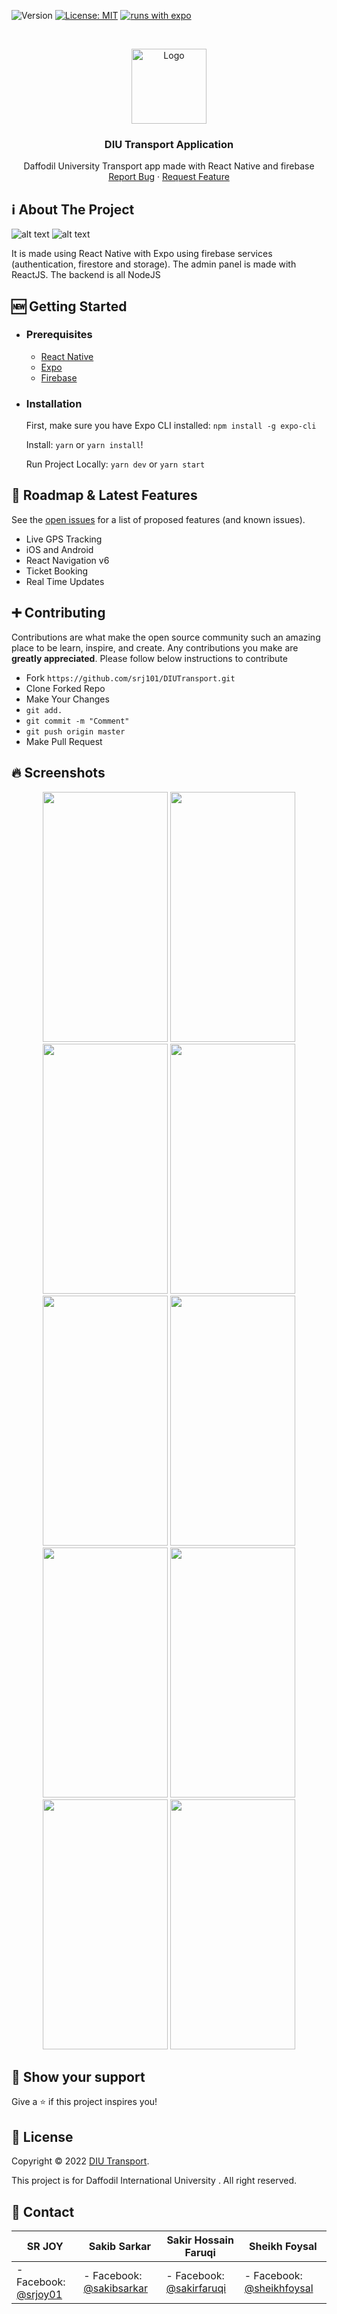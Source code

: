 ![Version](https://img.shields.io/badge/version-1.0-blue.svg?cacheSeconds=2592000)
[![License: MIT](https://img.shields.io/badge/License-MIT-yellow.svg)](https://opensource.org/licenses/MIT)
[![runs with expo](https://img.shields.io/badge/Runs%20with%20Expo-000.svg?style=flat-square&logo=EXPO&labelColor=f3f3f3&logoColor=000)](https://expo.io/)

<!-- PROJECT LOGO -->
<br />
<p align="center">
  <a href="https://github.com/srj101/DIUTransport">
    <img src="assets/images/tlogo.png" alt="Logo" width="120" height="120">
  </a>

  <h3 align="center">DIU Transport Application</h3>

  <p align="center">
    Daffodil University Transport app made with React Native and firebase
    <br />
    <a href="https://github.com/srj101/DIUTransport/issues">Report Bug</a>
    ·
    <a href="https://github.com/srj101/DIUTransport/issues">Request Feature</a>
  </p>
</p>

<!-- ABOUT THE PROJECT -->

## ℹ️ About The Project

![alt text](assets/images/AppP1.png "App P1")
![alt text](assets/images/AppP2.png "App P2")

It is made using React Native with Expo using firebase services (authentication, firestore and storage).
The admin panel is made with ReactJS.
The backend is all NodeJS

## 🆕 Getting Started

- ### **Prerequisites**

  - [React Native](https://reactnative.dev/)
  - [Expo](https://expo.dev/)
  - [Firebase](https://firebase.google.com/)

<!-- GETTING STARTED -->

- ### **Installation**

  First, make sure you have Expo CLI installed: `npm install -g expo-cli`

  Install: `yarn` or `yarn install`!

  Run Project Locally: `yarn dev` or `yarn start`

## 🚧 Roadmap & Latest Features

See the [open issues](https://github.com/srj101/DIUTransport/issues) for a list of proposed features (and known issues).

- Live GPS Tracking
- iOS and Android
- React Navigation v6
- Ticket Booking
- Real Time Updates

<!-- CONTRIBUTING -->

## ➕ Contributing

Contributions are what make the open source community such an amazing place to be learn, inspire, and create. Any contributions you make are **greatly appreciated**. Please follow below instructions to contribute

- Fork `https://github.com/srj101/DIUTransport.git`
- Clone Forked Repo
- Make Your Changes
- `git add.`
- `git commit -m "Comment"`
- `git push origin master`
- Make Pull Request

<!-- SCREENSHORTS -->

## 🔥 Screenshots

<p align="center">
  <img src="assets/images/Git/1.png" width=200 height=400 />
  <img src="assets/images/Git/2.png" width=200 height=400 />
  <img src="assets/images/Git/3.png" width=200 height=400 />
  <img src="assets/images/Git/4.png" width=200 height=400 />
  <img src="assets/images/Git/5.png" width=200 height=400 />
  <img src="assets/images/Git/6.png" width=200 height=400 />
  <img src="assets/images/Git/7.png" width=200 height=400 />
  <img src="assets/images/Git/8.png" width=200 height=400 />
  <img src="assets/images/Git/9.png" width=200 height=400 />
  <img src="assets/images/Git/10.png" width=200 height=400 />
</p>

## 🌟 Show your support

Give a ⭐️ if this project inspires you!

## 📝 License

Copyright © 2022 [DIU Transport](https://github.com/srj101/DIUTransport).

This project is for Daffodil International University . All right reserved.

<!-- CONTACT -->

## 👤 Contact

| **SR JOY**                                           | **Sakib Sarkar**                                         | **Sakir Hossain Faruqi**                                 | **Sheikh Foysal**                                         |
| ---------------------------------------------------- | -------------------------------------------------------- | -------------------------------------------------------- | --------------------------------------------------------- |
| - Facebook: [@srjoy01](https://facebook.com/srjoy01) | - Facebook: [@sakibsarkar](https://facebook.com/srjoy01) | - Facebook: [@sakirfaruqi](https://facebook.com/srjoy01) | - Facebook: [@sheikhfoysal](https://facebook.com/srjoy01) |
